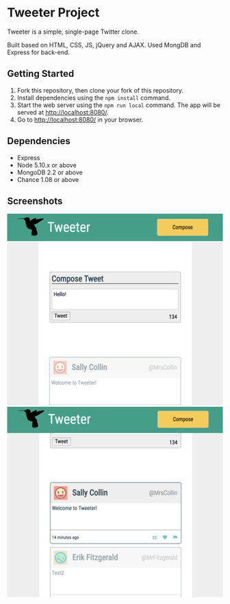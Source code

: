 # Tweeter Project

Tweeter is a simple, single-page Twitter clone.

Built based on HTML, CSS, JS, jQuery and AJAX. Used MongDB and Express for back-end.


## Getting Started

1. Fork this repository, then clone your fork of this repository.
2. Install dependencies using the `npm install` command.
3. Start the web server using the `npm run local` command. The app will be served at <http://localhost:8080/>.
4. Go to <http://localhost:8080/> in your browser.

## Dependencies

- Express
- Node 5.10.x or above
- MongoDB 2.2 or above
- Chance 1.08 or above

## Screenshots

!["Main Page"](https://github.com/DanielKwanUkYoo/tweeter/blob/master/docs/tweeter_main.png)
!["tweets"](https://github.com/DanielKwanUkYoo/tweeter/blob/master/docs/tweeter_tweets.png)